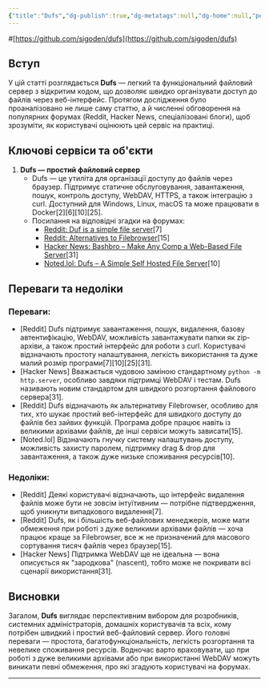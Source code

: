 ```yaml
---
{"title":"Dufs","dg-publish":true,"dg-metatags":null,"dg-home":null,"permalink":"/dokumentacziya-proektu/dufs/","dgPassFrontmatter":true,"noteIcon":""}
---
```



#[https://github.com/sigoden/dufs](https://github.com/sigoden/dufs)

## Вступ
У цій статті розглядається **Dufs** — легкий та функціональний файловий сервер з відкритим кодом, що дозволяє швидко організувати доступ до файлів через веб-інтерфейс. Протягом дослідження було проаналізовано не лише саму статтю, а й численні обговорення на популярних форумах (Reddit, Hacker News, спеціалізовані блоги), щоб зрозуміти, як користувачі оцінюють цей сервіс на практиці.

## Ключові сервіси та об'єкти
1. **Dufs — простий файловий сервер**
   - Dufs — це утиліта для організації доступу до файлів через браузер. Підтримує статичне обслуговування, завантаження, пошук, контроль доступу, WebDAV, HTTPS, а також інтеграцію з curl. Доступний для Windows, Linux, macOS та може працювати в Docker[2][6][10][25].
   - Посилання на відповідні згадки на форумах:
     - [Reddit: Duf is a simple file server](https://www.reddit.com/r/rust/comments/v0vmju/duf_is_a_simple_file_server_support_static_serve/)[7]
     - [Reddit: Alternatives to Filebrowser](https://www.reddit.com/r/selfhosted/comments/161wq5i/alternatives_to_filebrowser/)[15]
     - [Hacker News: Bashbro – Make Any Comp a Web-Based File Server](https://news.ycombinator.com/item?id=40905719)[31]
     - [Noted.lol: Dufs – A Simple Self Hosted File Server](https://noted.lol/dufs/)[10]

## Переваги та недоліки

### Переваги:
- [Reddit] Dufs підтримує завантаження, пошук, видалення, базову автентифікацію, WebDAV, можливість завантажувати папки як zip-архіви, а також простий інтерфейс для роботи з curl. Користувачі відзначають простоту налаштування, легкість використання та дуже малий розмір програми[7][10][25][31].
- [Hacker News] Вважається чудовою заміною стандартному `python -m http.server`, особливо завдяки підтримці WebDAV і тестам. Dufs називають новим стандартом для швидкого розгортання файлового сервера[31].
- [Reddit] Dufs відзначають як альтернативу Filebrowser, особливо для тих, хто шукає простий веб-інтерфейс для швидкого доступу до файлів без зайвих функцій. Програма добре працює навіть із великими архівами файлів, де інші сервіси можуть зависати[15].
- [Noted.lol] Відзначають гнучку систему налаштувань доступу, можливість захисту паролем, підтримку drag & drop для завантаження, а також дуже низьке споживання ресурсів[10].

### Недоліки:
- [Reddit] Деякі користувачі відзначають, що інтерфейс видалення файлів може бути не зовсім інтуїтивним — потрібне підтвердження, щоб уникнути випадкового видалення[7].
- [Reddit] Dufs, як і більшість веб-файлових менеджерів, може мати обмеження при роботі з дуже великими архівами файлів — хоча працює краще за Filebrowser, все ж не призначений для масового сортування тисяч файлів через браузер[15].
- [Hacker News] Підтримка WebDAV ще не ідеальна — вона описується як "зародкова" (nascent), тобто може не покривати всі сценарії використання[31].

## Висновки
Загалом, **Dufs** виглядає перспективним вибором для розробників, системних адміністраторів, домашніх користувачів та всіх, кому потрібен швидкий і простий веб-файловий сервер. Його головні переваги — простота, багатофункціональність, легкість розгортання та невелике споживання ресурсів. Водночас варто враховувати, що при роботі з дуже великими архівами або при використанні WebDAV можуть виникати певні обмеження, про які згадують користувачі на форумах.

---
